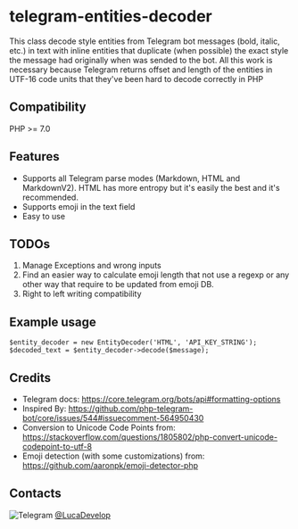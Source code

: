 # telegram-entities-decoder

This class decode style entities from Telegram bot messages (bold, italic, etc.) in text with inline entities that duplicate (when possible) the
exact style the message had originally when was sended to the bot.
All this work is necessary because Telegram returns offset and length of the entities in UTF-16 code units that they've been hard to decode correctly in PHP 

## Compatibility
PHP >= 7.0

## Features
- Supports all Telegram parse modes (Markdown, HTML and MarkdownV2). HTML has more entropy but it's easily the best and it's recommended.
- Supports emoji in the text field
- Easy to use

## TODOs
1) Manage Exceptions and wrong inputs
2) Find an easier way to calculate emoji length that not use a regexp or any other way that require to be updated from emoji DB.
3) Right to left writing compatibility

## Example usage
```
$entity_decoder = new EntityDecoder('HTML', 'API_KEY_STRING');
$decoded_text = $entity_decoder->decode($message);
```

## Credits
- Telegram docs: https://core.telegram.org/bots/api#formatting-options
- Inspired By: https://github.com/php-telegram-bot/core/issues/544#issuecomment-564950430
- Conversion to Unicode Code Points from: https://stackoverflow.com/questions/1805802/php-convert-unicode-codepoint-to-utf-8
- Emoji detection (with some customizations) from: https://github.com/aaronpk/emoji-detector-php

## Contacts
![Telegram](https://telegram.org/favicon.ico) [@LucaDevelop](https://t.me/LucaDevelop)
